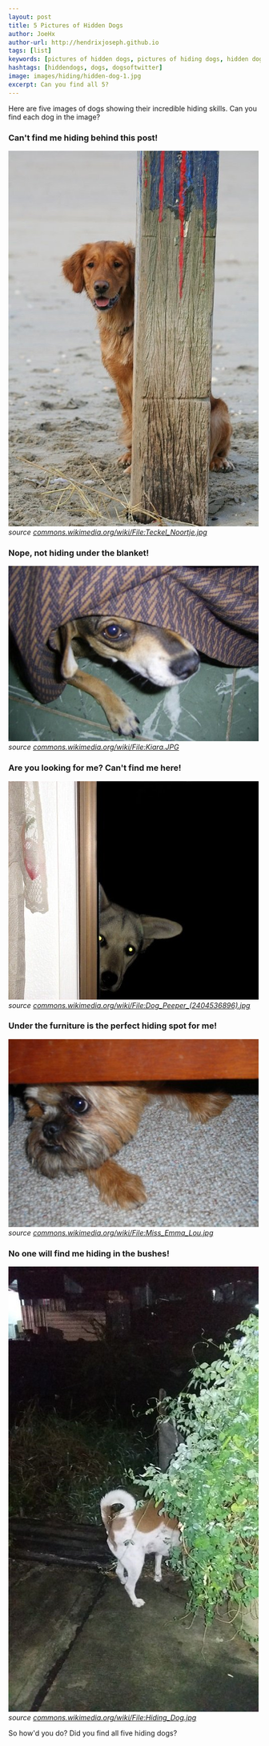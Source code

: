 ```yaml
---
layout: post
title: 5 Pictures of Hidden Dogs
author: JoeHx
author-url: http://hendrixjoseph.github.io
tags: [list]
keywords: [pictures of hidden dogs, pictures of hiding dogs, hidden dogs, hiding dogs, hiding, hidden]
hashtags: [hiddendogs, dogs, dogsoftwitter]
image: images/hiding/hidden-dog-1.jpg
excerpt: Can you find all 5?
---
```


Here are five images of dogs showing their incredible hiding skills. Can you find each dog in the image?

### Can't find me hiding behind this post!
![Can't find me hiding behind this post!](/images/hiding/hidden-dog-1.jpg "Can't find me hiding behind this post!")
*source [commons.wikimedia.org/wiki/File:Teckel_Noortje.jpg](https://commons.wikimedia.org/wiki/File:Teckel_Noortje.jpg)*

### Nope, not hiding under the blanket!
![Nope, not hiding under the blanket!](/images/hiding/hidden-dog-2.jpg "Nope, not hiding under the blanket!")
*source [commons.wikimedia.org/wiki/File:Kiara.JPG](https://commons.wikimedia.org/wiki/File:Kiara.JPG)*

### Are you looking for me? Can't find me here!
![Are you looking for me? Can't find me here!](/images/hiding/hidden-dog-3.jpg "Are you looking for me? Can't find me here!")
*source [commons.wikimedia.org/wiki/File:Dog_Peeper_(2404536896).jpg](https://commons.wikimedia.org/wiki/File:Dog_Peeper_(2404536896).jpg)*

### Under the furniture is the perfect hiding spot for me!
![Under the furniture is the perfect hiding spot for me!](/images/hiding/hidden-dog-4.jpg "Under the furniture is the perfect hiding spot for me!")
*source [commons.wikimedia.org/wiki/File:Miss_Emma_Lou.jpg](https://commons.wikimedia.org/wiki/File:Miss_Emma_Lou.jpg)*

### No one will find me hiding in the bushes!
![No one will find me hiding in the bushes!](/images/hiding/hidden-dog-5.jpg "No one will find me hiding in the bushes!")
*source [commons.wikimedia.org/wiki/File:Hiding_Dog.jpg](https://commons.wikimedia.org/wiki/File:Hiding_Dog.jpg)*

So how'd you do? Did you find all five hiding dogs?
